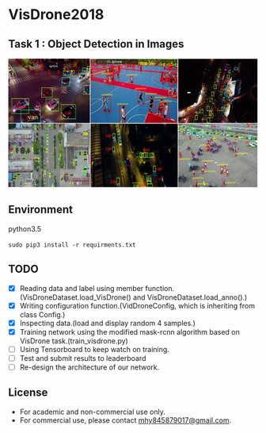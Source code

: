 # VisDrone2018

## Task 1 : Object Detection in Images

![detection](assets/detection.jpg)

## Environment
python3.5

`sudo pip3 install -r requirments.txt`

## TODO
- [x] Reading data and label using member function.(VisDroneDataset.load_VisDrone() and VisDroneDataset.load_anno().)
- [x] Writing configuration function.(VidDroneConfig, which is inheriting from class Config.)
- [x] Inspecting data.(load and display random 4 samples.)
- [x] Training network using the modified mask-rcnn algorithm based on VisDrone task.(train_visdrone.py)
- [ ] Using Tensorboard to keep watch on training.
- [ ] Test and submit results to leaderboard
- [ ] Re-design the architecture of our network.

## License
* For academic and non-commercial use only.
* For commercial use, please contact [mhy845879017@gmail.com](https://www.google.com/gmail/).

